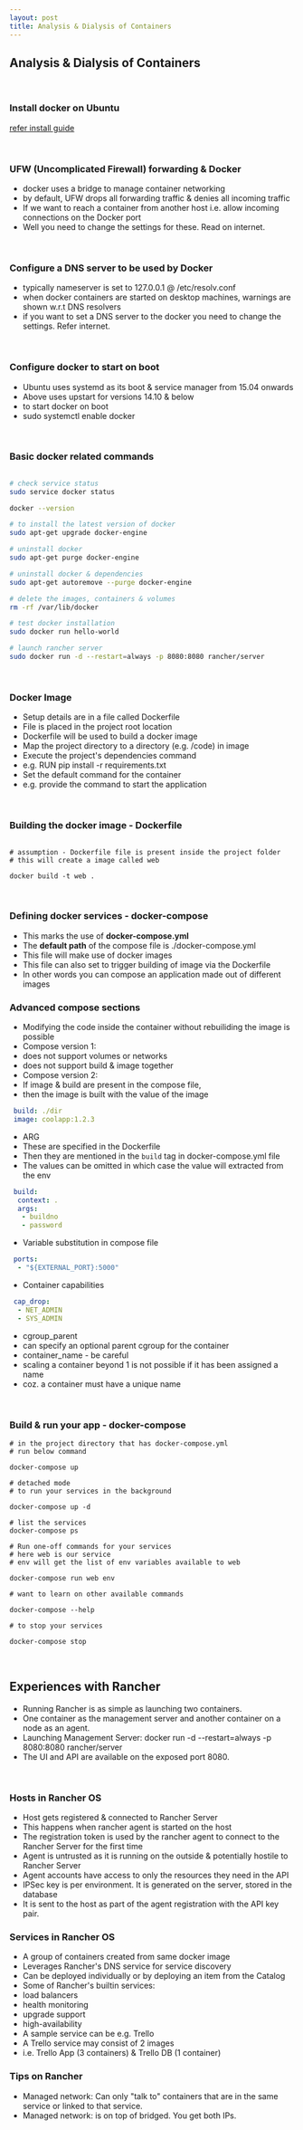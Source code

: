 ```yaml
---
layout: post
title: Analysis & Dialysis of Containers
---
```


## Analysis & Dialysis of Containers

<br />

### Install docker on Ubuntu

[refer install guide](https://docs.docker.com/engine/installation/linux/ubuntulinux/)

<br />

### UFW (Uncomplicated Firewall) forwarding & Docker

- docker uses a bridge to manage container networking
- by default, UFW drops all forwarding traffic & denies all incoming traffic
- If we want to reach a container from another host i.e. allow incoming connections on the Docker port
- Well you need to change the settings for these. Read on internet.

<br />

### Configure a DNS server to be used by Docker

- typically nameserver is set to 127.0.0.1 @ /etc/resolv.conf
- when docker containers are started on desktop machines, warnings are shown w.r.t DNS resolvers
- if you want to set a DNS server to the docker you need to change the settings. Refer internet.

<br />

### Configure docker to start on boot

- Ubuntu uses systemd as its boot & service manager from 15.04 onwards
- Above uses upstart for versions 14.10 & below
- to start docker on boot
 - sudo systemctl enable docker

<br />

### Basic docker related commands

```bash

# check service status
sudo service docker status

docker --version

# to install the latest version of docker
sudo apt-get upgrade docker-engine

# uninstall docker
sudo apt-get purge docker-engine

# uninstall docker & dependencies 
sudo apt-get autoremove --purge docker-engine

# delete the images, containers & volumes
rm -rf /var/lib/docker

# test docker installation
sudo docker run hello-world

# launch rancher server
sudo docker run -d --restart=always -p 8080:8080 rancher/server
```

<br />

### Docker Image

- Setup details are in a file called Dockerfile
- File is placed in the project root location
- Dockerfile will be used to build a docker image
- Map the project directory to a directory (e.g. /code) in image
- Execute the project's dependencies command
 - e.g. RUN pip install -r requirements.txt
- Set the default command for the container
 - e.g. provide the command to start the application

<br />

### Building the docker image - Dockerfile

```

# assumption - Dockerfile file is present inside the project folder
# this will create a image called web

docker build -t web .
```

<br />

### Defining docker services - docker-compose

- This marks the use of **docker-compose.yml**
 - The **default path** of the compose file is ./docker-compose.yml
- This file will make use of docker images
- This file can also set to trigger building of image via the Dockerfile
- In other words you can compose an application made out of different images

### Advanced compose sections

- Modifying the code inside the container without rebuiliding the image is possible
- Compose version 1:
 - does not support volumes or networks
 - does not support build & image together
- Compose version 2: 
 - If image & build are present in the compose file, 
 - then the image is built with the value of the image
 ```yaml
  build: ./dir
  image: coolapp:1.2.3
 ```
 - ARG
  - These are specified in the Dockerfile
  - Then they are mentioned in the ```build``` tag in docker-compose.yml file
  - The values can be omitted in which case the value will extracted from the env
 ```yaml
  build:
   context: .
   args:
    - buildno
    - password
 ```
 - Variable substitution in compose file
 ```yaml
  ports:
   - "${EXTERNAL_PORT}:5000"
 ```
 - Container capabilities
 ```yaml
  cap_drop:
   - NET_ADMIN
   - SYS_ADMIN
 ```
 - cgroup_parent
  - can specify an optional parent cgroup for the container
 - container_name - be careful
  - scaling a container beyond 1 is not possible if it has been assigned a name
  - coz. a container must have a unique name

<br />

### Build & run your app - docker-compose

```
# in the project directory that has docker-compose.yml
# run below command

docker-compose up

# detached mode
# to run your services in the background

docker-compose up -d

# list the services
docker-compose ps

# Run one-off commands for your services
# here web is our service
# env will get the list of env variables available to web

docker-compose run web env

# want to learn on other available commands

docker-compose --help

# to stop your services

docker-compose stop
```

<br />

## Experiences with Rancher

- Running Rancher is as simple as launching two containers. 
- One container as the management server and another container on a node as an agent. 
- Launching Management Server: docker run -d --restart=always -p 8080:8080 rancher/server
 - The UI and API are available on the exposed port 8080.

<br />

### Hosts in Rancher OS

- Host gets registered & connected to Rancher Server
 - This happens when rancher agent is started on the host
 - The registration token is used by the rancher agent to connect to the Rancher Server for the first time
 - Agent is untrusted as it is running on the outside & potentially hostile to Rancher Server
 - Agent accounts have access to only the resources they need in the API
 - IPSec key is per environment. It is generated on the server, stored in the database
  - It is sent to the host as part of the agent registration with the API key pair.

### Services in Rancher OS

- A group of containers created from same docker image
- Leverages Rancher's DNS service for service discovery
- Can be deployed individually or by deploying an item from the Catalog
- Some of Rancher's builtin services:
 - load balancers
 - health monitoring
 - upgrade support
 - high-availability
- A sample service can be e.g. Trello
 - A Trello service may consist of 2 images
 - i.e. Trello App (3 containers) & Trello DB (1 container)

### Tips on Rancher

- Managed network: Can only "talk to" containers that are in the same service or linked to that service.
- Managed network: is on top of bridged. You get both IPs.
